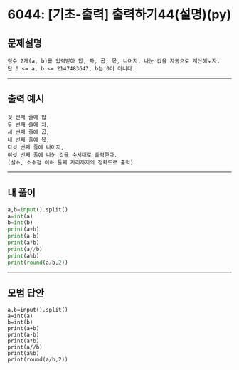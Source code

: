 # 6044: [기초-출력] 출력하기44(설명)(py)
## 문제설명
```
정수 2개(a, b)를 입력받아 합, 차, 곱, 몫, 나머지, 나눈 값을 자동으로 계산해보자.
단 0 <= a, b <= 2147483647, b는 0이 아니다.
```
***
## 출력 예시
~~~
첫 번째 줄에 합
두 번째 줄에 차,
세 번째 줄에 곱,
네 번째 줄에 몫,
다섯 번째 줄에 나머지,
여섯 번째 줄에 나눈 값을 순서대로 출력한다.
(실수, 소수점 이하 둘째 자리까지의 정확도로 출력)
~~~
***
## 내 풀이
```python
a,b=input().split() 
a=int(a) 
b=int(b) 
print(a+b) 
print(a-b) 
print(a*b) 
print(a//b) 
print(a%b) 
print(round(a/b,2))

````
***
## 모범 답안
~~~pyhton
a,b=input().split() 
a=int(a) 
b=int(b) 
print(a+b) 
print(a-b) 
print(a*b) 
print(a//b) 
print(a%b) 
print(round(a/b,2))

~~~